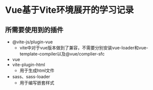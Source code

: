 # Vue基于Vite环境展开的学习记录

## 所需要使用到的插件
- @vite-js/plugin-vue
  - vite中对于vue版本做到了兼容，不需要分别安装vue-loader和vue-template-compiler以及@vue/complier-sfc
- vue
- vite-plugin-html
  - 用于生成html文件
- sass、sass-loader
  - 用于编写嵌套样式